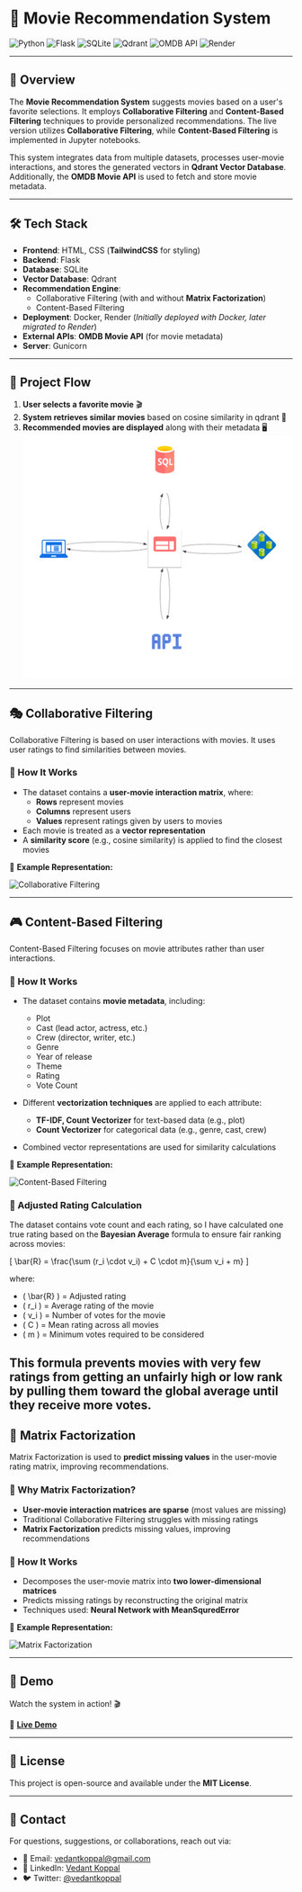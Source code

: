 
# 🎥 Movie Recommendation System  

![Python](https://img.shields.io/badge/Python-3.8%2B-blue?style=for-the-badge&logo=python)
![Flask](https://img.shields.io/badge/Flask-2.0%2B-black?style=for-the-badge&logo=flask)
![SQLite](https://img.shields.io/badge/SQLite-Database-lightgrey?style=for-the-badge&logo=sqlite)
![Qdrant](https://img.shields.io/badge/Qdrant-Vector%20DB-green?style=for-the-badge)
![OMDB API](https://img.shields.io/badge/OMDB%20API-Movie%20Metadata-red?style=for-the-badge)
![Render](https://img.shields.io/badge/Render-Deployment-blue?style=for-the-badge)

---

## 🌟 Overview

The **Movie Recommendation System** suggests movies based on a user's favorite selections. It employs **Collaborative Filtering** and **Content-Based Filtering** techniques to provide personalized recommendations. The live version utilizes **Collaborative Filtering**, while **Content-Based Filtering** is implemented in Jupyter notebooks.

This system integrates data from multiple datasets, processes user-movie interactions, and stores the generated vectors in **Qdrant Vector Database**. Additionally, the **OMDB Movie API** is used to fetch and store movie metadata.

---

## 🛠️ Tech Stack

- **Frontend**: HTML, CSS (**TailwindCSS** for styling)
- **Backend**: Flask
- **Database**: SQLite
- **Vector Database**: Qdrant
- **Recommendation Engine**:
  - Collaborative Filtering (with and without **Matrix Factorization**)
  - Content-Based Filtering
- **Deployment**: Docker, Render (*Initially deployed with Docker, later migrated to Render*)
- **External APIs**: **OMDB Movie API** (for movie metadata)
- **Server**: Gunicorn

---

## 🚀 Project Flow

1. **User selects a favorite movie** 🎬
2. **System retrieves similar movies** based on cosine similarity in qdrant 🔄
3. **Recommended movies are displayed** along with their metadata 🖥️
![Project Flow](assets/Project_Flow.png)
---

## 🎭 Collaborative Filtering

Collaborative Filtering is based on user interactions with movies. It uses user ratings to find similarities between movies.

### 🔹 How It Works

- The dataset contains a **user-movie interaction matrix**, where:
  - **Rows** represent movies
  - **Columns** represent users
  - **Values** represent ratings given by users to movies
- Each movie is treated as a **vector representation**
- A **similarity score** (e.g., cosine similarity) is applied to find the closest movies

📌 **Example Representation:**

![Collaborative Filtering](assets/collaborative_filtering.png)

---
## 🎮 Content-Based Filtering

Content-Based Filtering focuses on movie attributes rather than user interactions.

### 🔹 How It Works

- The dataset contains **movie metadata**, including:
  - Plot
  - Cast (lead actor, actress, etc.)
  - Crew (director, writer, etc.)
  - Genre
  - Year of release
  - Theme
  - Rating
  - Vote Count
- Different **vectorization techniques** are applied to each attribute:
  - **TF-IDF, Count Vectorizer** for text-based data (e.g., plot)
  - **Count Vectorizer** for categorical data (e.g., genre, cast, crew)
  
- Combined vector representations are used for similarity calculations

📌 **Example Representation:**

![Content-Based Filtering](assets/content_based_filtering.png)

### 🌟 Adjusted Rating Calculation

The dataset contains vote count and each rating, so I have calculated one true rating based on the **Bayesian Average** formula to ensure fair ranking across movies:
  
  \[
  \bar{R} = \frac{\sum (r_i \cdot v_i) + C \cdot m}{\sum v_i + m}
  \]
  
  where:
  - \( \bar{R} \) = Adjusted rating
  - \( r_i \) = Average rating of the movie
  - \( v_i \) = Number of votes for the movie
  - \( C \) = Mean rating across all movies
  - \( m \) = Minimum votes required to be considered

  This formula prevents movies with very few ratings from getting an unfairly high or low rank by pulling them toward the global average until they receive more votes.
---
## 🔢 Matrix Factorization

Matrix Factorization is used to **predict missing values** in the user-movie rating matrix, improving recommendations.

### 🔹 Why Matrix Factorization?

- **User-movie interaction matrices are sparse** (most values are missing)
- Traditional Collaborative Filtering struggles with missing ratings
- **Matrix Factorization** predicts missing values, improving recommendations

### 🔹 How It Works

- Decomposes the user-movie matrix into **two lower-dimensional matrices**
- Predicts missing ratings by reconstructing the original matrix
- Techniques used: **Neural Network with MeanSquredError**

📌 **Example Representation:**

![Matrix Factorization](assets/matrix_factorization.png)

---

## 🎥 Demo

Watch the system in action! 🎬

🔗 **[Live Demo](https://recommend-me.onrender.com)**

---

## 📜 License

This project is open-source and available under the **MIT License**.

---

## 📧 Contact

For questions, suggestions, or collaborations, reach out via:

- 📩 Email: [vedantkoppal@gmail.com](mailto:vedantkoppal@gmail.com)
- 💼 LinkedIn: [Vedant Koppal](https://www.linkedin.com/in/vedantkoppal)
- 🐦 Twitter: [@vedantkoppal](https://twitter.com/vedantkoppal)



